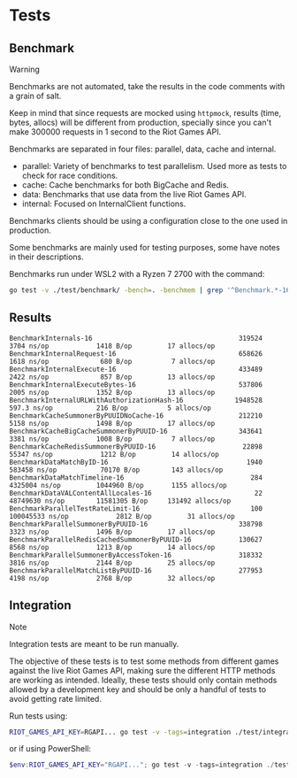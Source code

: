 # Tests

## Benchmark

> [!WARNING]
> Benchmarks are not automated, take the results in the code comments with a grain of salt.

Keep in mind that since requests are mocked using `httpmock`, results (time, bytes, allocs) will be different from production, specially since you can't make 300000 requests in 1 second to the Riot Games API.

Benchmarks are separated in four files: parallel, data, cache and internal.

- parallel: Variety of benchmarks to test parallelism. Used more as tests to check for race conditions.
- cache: Cache benchmarks for both BigCache and Redis.
- data: Benchmarks that use data from the live Riot Games API.
- internal: Focused on InternalClient functions.

Benchmarks clients should be using a configuration close to the one used in production.

Some benchmarks are mainly used for testing purposes, some have notes in their descriptions.

Benchmarks run under WSL2 with a Ryzen 7 2700 with the command:

```bash
go test -v ./test/benchmark/ -bench=. -benchmem | grep '^Benchmark.*-16'
```

## Results

```
BenchmarkInternals-16                                     319524              3704 ns/op            1418 B/op         17 allocs/op
BenchmarkInternalRequest-16                               658626              1618 ns/op             680 B/op          7 allocs/op
BenchmarkInternalExecute-16                               433489              2422 ns/op             857 B/op         13 allocs/op
BenchmarkInternalExecuteBytes-16                          537806              2005 ns/op            1352 B/op         13 allocs/op
BenchmarkInternalURLWithAuthorizationHash-16             1948528               597.3 ns/op           216 B/op          5 allocs/op
BenchmarkCacheSummonerByPUUIDNoCache-16                   212210              5158 ns/op            1498 B/op         17 allocs/op
BenchmarkCacheBigCacheSummonerByPUUID-16                  343641              3381 ns/op            1008 B/op          7 allocs/op
BenchmarkCacheRedisSummonerByPUUID-16                      22898             55347 ns/op            1212 B/op         14 allocs/op
BenchmarkDataMatchByID-16                                   1940            583458 ns/op           70170 B/op        143 allocs/op
BenchmarkDataMatchTimeline-16                                284           4325004 ns/op         1044960 B/op       1155 allocs/op
BenchmarkDataVALContentAllLocales-16                          22          48749630 ns/op        11581305 B/op     131492 allocs/op
BenchmarkParallelTestRateLimit-16                            100         100045533 ns/op            2812 B/op         31 allocs/op
BenchmarkParallelSummonerByPUUID-16                       338798              3323 ns/op            1496 B/op         17 allocs/op
BenchmarkParallelRedisCachedSummonerByPUUID-16            130627              8568 ns/op            1213 B/op         14 allocs/op
BenchmarkParallelSummonerByAccessToken-16                 318332              3816 ns/op            2144 B/op         25 allocs/op
BenchmarkParallelMatchListByPUUID-16                      277953              4198 ns/op            2768 B/op         32 allocs/op
```

## Integration

> [!NOTE]
> Integration tests are meant to be run manually.

The objective of these tests is to test some methods from different games against the live Riot Games API, making sure the different HTTP methods are working as intended. Ideally, these tests should only contain methods allowed by a development key and should be only a handful of tests to avoid getting rate limited.

Run tests using:

```bash
RIOT_GAMES_API_KEY=RGAPI... go test -v -tags=integration ./test/integration
```

or if using PowerShell:

```powershell
$env:RIOT_GAMES_API_KEY="RGAPI..."; go test -v -tags=integration ./test/integration; Remove-Item Env:RIOT_GAMES_API_KEY
```
